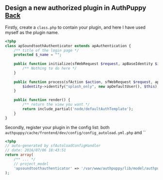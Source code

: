 ## Design a new authorized plugin in AuthPuppy [Back](./qa.md)

Firstly, create a `class.php` to contain your plugin, and here I have used myself as the plugin name.

```php
<?php
class apSoundtoothAuthenticator extends apAuthentication {
    /** title of the login page */
    protected $_name = "";
    
    public function initialize(sfWebRequest $request, apBaseIdentity $identity) {
        /** Nothing to do here */
    }
    
    public function process(sfAction $action, sfWebRequest $request, apBaseIdentity $identity) {
        $identity->identify("splash_only", new apDefaultUser(), $this);
    }
    
    public function render() {
        /** return the view you want */
        return include_partial('node/defaultAuthTemplate');
    }
}
```

Secondly, register your plugin in the config list: both `authpuppy/cache/frontend/dev/config/config_autoload.yml.php` and ``

```php
<?php
// auto-generated by sfAutoloadConfigHandler
// date: 2016/07/06 18:43:51
return array(
    /** ... */
    // project_model
    'apsoundtoothauthenticator' => '/var/www/authpuppy/lib/model/authpuppycore/authentication/apSoundtoothAuthenticator.class.php',
);
```